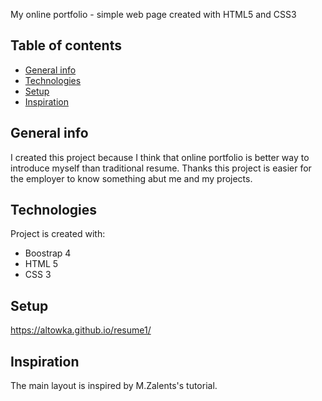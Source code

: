 My online portfolio - simple web page created with HTML5 and CSS3

## Table of contents
* [General info](#general-info)
* [Technologies](#technologies)
* [Setup](#setup)
* [Inspiration](#inspiration)

## General info
I created this project because I think that online portfolio is better way to introduce myself than traditional resume. Thanks this project is easier for the employer to know something abut me and my projects.

## Technologies
Project is created with:
* Boostrap 4
* HTML 5
* CSS 3

## Setup
https://altowka.github.io/resume1/

## Inspiration 

The main layout is inspired by M.Zalents's tutorial.

